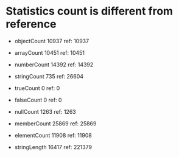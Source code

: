 # Statistics count is different from reference

* objectCount       10937  ref:      10937

* arrayCount        10451  ref:      10451

* numberCount       14392  ref:      14392

* stringCount         735  ref:      26604

* trueCount             0  ref:          0

* falseCount            0  ref:          0

* nullCount          1263  ref:       1263

* memberCount       25869  ref:      25869

* elementCount      11908  ref:      11908

* stringLength      16417  ref:     221379

